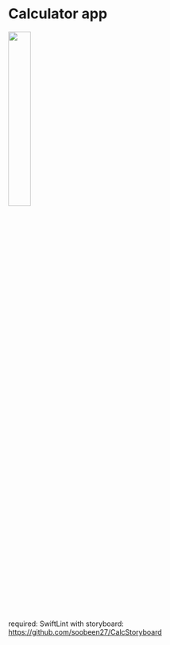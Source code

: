 # Calculator app
<img src="https://github.com/soobeen27/CalculatorUI/assets/68931740/65e34037-e6c5-441d-9c5a-073573695121" width = "30%">


required: SwiftLint 
with storyboard: https://github.com/soobeen27/CalcStoryboard
